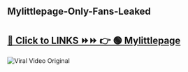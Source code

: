
 ## Mylittlepage-Only-Fans-Leaked

# <h2><a href="https://clipsfans.com/Mylittlepage&ref=git">🔗 Click to LINKS ⏩⏩ 👉 🟢 Mylittlepage </a></h2>

<a href="https://clipsfans.com/Mylittlepage&ref=git" rel="nofollow" data-target="animated-image.originalLink"><img src="https://i.ibb.co.com/xMMVF88/686577567.gif" alt="Viral Video Original" style="max-width: 100%; display: inline-block;" data-target="animated-image.originalImage"></a>
